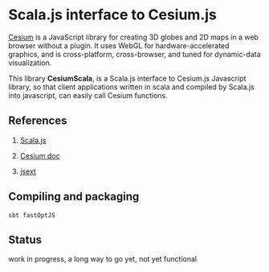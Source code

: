 # Scala.js interface to Cesium.js

[Cesium](http://cesiumjs.org/) is a JavaScript library for creating 3D globes and 2D maps in a web browser without a plugin. 
It uses WebGL for hardware-accelerated graphics, and is cross-platform, cross-browser, 
and tuned for dynamic-data visualization. 

This library **CesiumScala**, is a Scala.js interface to Cesium.js Javascript library, 
so that client applications written in scala and compiled by Scala.js into javascript, can easily call Cesium functions.

## References
 
1) [Scala.js](https://www.scala-js.org/)

2) [Cesium doc](https://cesiumjs.org/refdoc.html)

3) [jsext](https://github.com/jducoeur/jsext)

## Compiling and packaging

    sbt fastOptJS

## Status

work in progress, a long way to go yet, not yet functional




